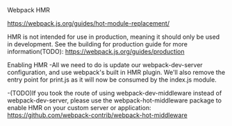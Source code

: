 Webpack HMR

https://webpack.js.org/guides/hot-module-replacement/

HMR is not intended for use in production, meaning it should only be used in development. See the building for production guide for more information(TODO):
https://webpack.js.org/guides/production


Enabling HMR
-All we need to do is update our webpack-dev-server configuration, and use webpack's built in HMR plugin. We'll also remove the entry point for print.js as it will now be consumed by the index.js module.

-(TODO)If you took the route of using webpack-dev-middleware instead of webpack-dev-server, please use the webpack-hot-middleware package to enable HMR on your custom server or application:
https://github.com/webpack-contrib/webpack-hot-middleware



